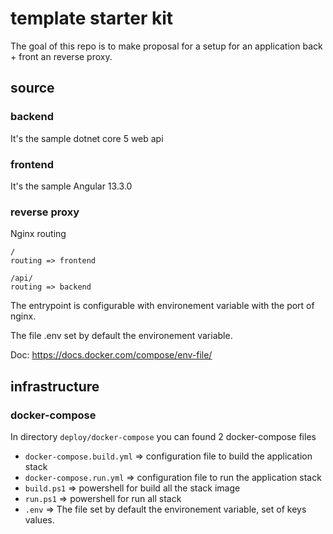 # template starter kit
The goal of this repo is to make proposal for a setup for an application back + front an reverse proxy.

## source

### backend 
It's the sample dotnet core 5 web api

### frontend 
It's the sample Angular 13.3.0

### reverse proxy 
Nginx routing  
	
	/ 
	routing => frontend
	
	/api/
	routing => backend
	
The entrypoint is configurable with environement variable with the port of nginx. 

The file .env set by default the environement variable.

Doc: https://docs.docker.com/compose/env-file/


## infrastructure
### docker-compose

In directory `deploy/docker-compose` you can found 2 docker-compose files

- `docker-compose.build.yml` => configuration file to build the application stack
- `docker-compose.run.yml` => configuration file to run the application stack
- `build.ps1` => powershell for build all the stack image
- `run.ps1` => powershell for run all stack
- `.env` => The file set by default the environement variable, set of keys values.
 				
	



